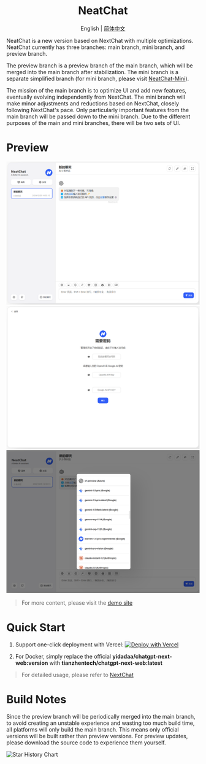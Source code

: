 <div align="center">

# NeatChat
English | [简体中文](README.md)
</div>

NeatChat is a new version based on NextChat with multiple optimizations. NeatChat currently has three branches: main branch, mini branch, and preview branch.

The preview branch is a preview branch of the main branch, which will be merged into the main branch after stabilization. The mini branch is a separate simplified branch (for mini branch, please visit [NeatChat-Mini](https://github.com/tianzhentech/NeatChat-Mini)).

The mission of the main branch is to optimize UI and add new features, eventually evolving independently from NextChat. The mini branch will make minor adjustments and reductions based on NextChat, closely following NextChat's pace. Only particularly important features from the main branch will be passed down to the mini branch. Due to the different purposes of the main and mini branches, there will be two sets of UI.

# Preview
![](https://raw.githubusercontent.com/tianzhentech/static/main/images/%7B326DD837-A2FE-4603-A289-47FD5FED329A%7D.png)
![](https://raw.githubusercontent.com/tianzhentech/static/main/images/%7B1FB6B249-72D5-42F0-B861-7FE95ADCEEEE%7D.png)
![](https://raw.githubusercontent.com/tianzhentech/static/main/images/%7B6656232E-09F3-472D-A2B4-621DDD57D9CC%7D.png)
> For more content, please visit the [demo site](https://neat.tz889.us.kg)

# Quick Start
1. Support one-click deployment with Vercel: [![Deploy with Vercel](https://vercel.com/button)](https://vercel.com/new/clone?repository-url=https://github.com/tianzhentech/NeatChat.git)

2. For Docker, simply replace the official **yidadaa/chatgpt-next-web:version** with **tianzhentech/chatgpt-next-web:latest**

> For detailed usage, please refer to [NextChat](https://github.com/ChatGPTNextWeb/ChatGPT-Next-Web)

# Build Notes
Since the preview branch will be periodically merged into the main branch, to avoid creating an unstable experience and wasting too much build time, all platforms will only build the main branch. This means only official versions will be built rather than preview versions. For preview updates, please download the source code to experience them yourself.

<a>
 <picture>
   <source media="(prefers-color-scheme: dark)" srcset="https://api.star-history.com/svg?repos=tianzhentech/NeatChat&type=Date&theme=dark" />
   <source media="(prefers-color-scheme: light)" srcset="https://api.star-history.com/svg?repos=tianzhentech/NeatChat&type=Date" />
   <img alt="Star History Chart" src="https://api.star-history.com/svg?repos=tianzhentech/NeatChat&type=Date" />
 </picture>
</a>
